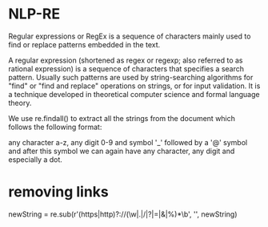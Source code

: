 # NLP-RE

Regular expressions or RegEx is a sequence of characters mainly used to find or replace patterns embedded in the text. 

A regular expression (shortened as regex or regexp; also referred to as rational expression) is a sequence of characters that specifies a search pattern. Usually such patterns are used by string-searching algorithms for "find" or "find and replace" operations on strings, or for input validation. It is a technique developed in theoretical computer science and formal language theory.

 We use re.findall() to extract all the strings from the document which follows the following format:

any character a-z, any digit 0-9 and symbol '_' followed by a '@' symbol and after this symbol we can again have any character, any digit and especially a dot.

 # removing links
newString = re.sub(r'(https|http)?:\/\/(\w|\.|\/|\?|\=|\&|\%)*\b', '', newString)
